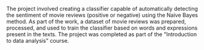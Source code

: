 The project involved creating a classifier capable of automatically detecting the sentiment of movie reviews (positive or negative) using the Naive Bayes method. As part of the work, a dataset of movie reviews was prepared, processed, and used to train the classifier based on words and expressions present in the texts. 
The project was completed as part of the "Introduction to data analysis" course.
